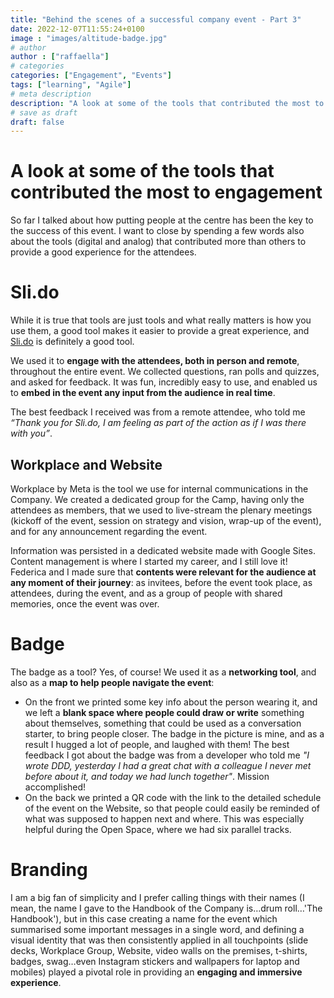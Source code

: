```yaml
---
title: "Behind the scenes of a successful company event - Part 3"
date: 2022-12-07T11:55:24+0100
image : "images/altitude-badge.jpg"
# author
author : ["raffaella"]
# categories
categories: ["Engagement", "Events"]
tags: ["learning", "Agile"]
# meta description
description: "A look at some of the tools that contributed the most to engagement"
# save as draft
draft: false
---
```

# A look at some of the tools that contributed the most to engagement
So far I talked about how putting people at the centre has been the key to the success of this event. 
I want to close by spending a few words also about the tools (digital and analog) that contributed more than others to provide a good experience for the attendees.

# Sli.do
While it is true that tools are just tools and what really matters is how you use them, a good tool makes it easier to provide a great experience, and [Sli.do](https://www.slido.com/) is definitely a good tool.

We used it to **engage with the attendees, both in person and remote**, throughout the entire event. 
We collected questions, ran polls and quizzes, and asked for feedback.
It was fun, incredibly easy to use, and enabled us to **embed in the event any input from the audience in real time**. 

The best feedback I received was from a remote attendee, who told me *“Thank you for Sli.do, I am feeling as part of the action as if I was there with you”*.

## Workplace and Website
Workplace by Meta is the tool we use for internal communications in the Company. We created a dedicated group for the Camp, having only the attendees as members, that we used to live-stream the plenary meetings (kickoff of the event, session on strategy and vision, wrap-up of the event), and for any announcement regarding the event.

Information was persisted in a dedicated website made with Google Sites. Content management is where I started my career, and I still love it! Federica and I made sure that **contents were relevant for the audience at any moment of their journey**: as invitees, before the event took place, as attendees, during the event, and as a group of people with shared memories, once the event was over. 

# Badge
The badge as a tool? Yes, of course! We used it as a **networking tool**, and also as a **map to help people navigate the event**:

- On the front we printed some key info about the person wearing it, and we left a **blank space where people could draw or write** something about themselves, something that could be used as a conversation starter, to bring people closer. The badge in the picture is mine, and as a result I hugged a lot of people, and laughed with them! 
The best feedback I got about the badge was from a developer who told me *"I wrote DDD, yesterday I had a great chat with a colleague I never met before about it, and today we had lunch together"*. Mission accomplished!
- On the back we printed a QR code with the link to the detailed schedule of the event on the Website, so that people could easily be reminded of what was supposed to happen next and where. This was especially helpful during the Open Space, where we had six parallel tracks.

# Branding
I am a big fan of simplicity and I prefer calling things with their names (I mean, the name I gave to the Handbook of the Company is…drum roll…'The Handbook'), but in this case creating a name for the event which summarised some important messages in a single word, and defining a visual identity that was then consistently applied in all touchpoints (slide decks, Workplace Group, Website, video walls on the premises, t-shirts, badges, swag…even Instagram stickers and wallpapers for laptop and mobiles) played a pivotal role in providing an **engaging and immersive experience**.
